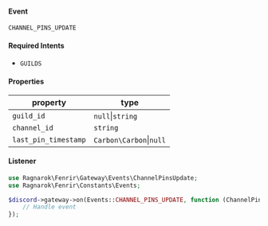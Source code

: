 #### Event
`CHANNEL_PINS_UPDATE`

#### Required Intents
- `GUILDS`

#### Properties
|property|type|
|--------|----|
|`guild_id`|`null`&#124;`string`|
|`channel_id`|`string`|
|`last_pin_timestamp`|`Carbon\Carbon`&#124;`null`|

#### Listener
```php
use Ragnarok\Fenrir\Gateway\Events\ChannelPinsUpdate;
use Ragnarok\Fenrir\Constants\Events;

$discord->gateway->on(Events::CHANNEL_PINS_UPDATE, function (ChannelPinsUpdate $event) {
    // Handle event
});
```
